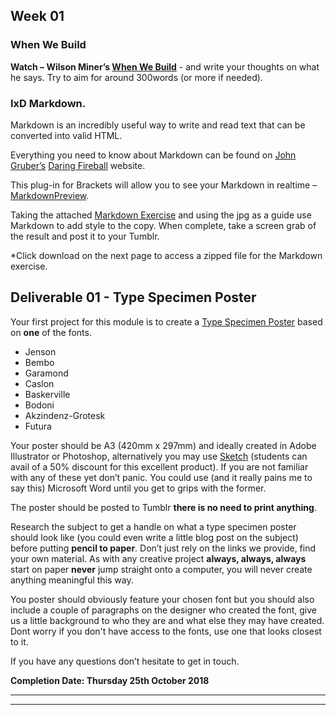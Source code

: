 ## Week 01

### When We Build

**Watch –  Wilson Miner’s [When We Build](https://vimeo.com/34017777)** - and write your thoughts on what he says. Try to aim for around 300words (or more if needed).

### IxD Markdown.

Markdown is an incredibly useful way to write and read text that can be converted into valid HTML.

Everything you need to know about Markdown can be found on [John Gruber’s](https://twitter.com/gruber?ref_src=twsrc%5Egoogle%7Ctwcamp%5Eserp%7Ctwgr%5Eauthor) [Daring Fireball](http://daringfireball.net/projects/markdown/) website.

This plug-in for Brackets will allow you to see your Markdown in realtime – [MarkdownPreview](https://github.com/gruehle/MarkdownPreview).

Taking the attached [Markdown Exercise](https://github.com/ixdbelfast/ixdbelfast.github.io/blob/master/modules/IXD102/resources/week01_markdown.zip) and using the jpg as a guide use Markdown to add style to the copy. When complete, take a screen grab of the result and post it to your Tumblr.

*Click download on the next page to access a zipped file for the Markdown exercise.

 Deliverable 01 - Type Specimen Poster
-------------------------------------

Your first project for this module is to create a [Type Specimen Poster](https://uk.pinterest.com/jsgore/typography-type-specimen-posters/) based on **one** of the fonts.

- Jenson
- Bembo
- Garamond
- Caslon
- Baskerville
- Bodoni
- Akzindenz-Grotesk
- Futura

Your poster should be A3 (420mm x 297mm) and ideally created in Adobe Illustrator or Photoshop, alternatively you may use [Sketch](http://bohemiancoding.com/sketch/) (students can avail of a 50% discount for this excellent product). If you are not familiar with any of these yet don’t panic. You could use (and it really pains me to say this) Microsoft Word until you get to grips with the former. 

The poster should be posted to Tumblr **there is no need to print anything**. 

Research the subject to get a handle on what a type specimen poster should look like (you could even write a little blog post on the subject) before putting **pencil to paper**. Don’t just rely on the links we provide, find your own material. As with any creative project **always, always, always** start on paper **never** jump straight onto a computer, you will never create anything meaningful this way.

You poster should obviously feature your chosen font but you should also include a couple of paragraphs on the designer who created the font, give us a little background to who they are and what else they may have created. Dont worry if you don't have access to the fonts, use one that looks closest to it.

If you have any questions don’t hesitate to get in touch.

**Completion Date: Thursday 25th October 2018** 

---
<!--
Deliverable 02 – IMD Design History Poster/Presentation
-------------------------------------------------------
Your second project for this module is to create a Design History Poster based on one of the following titles.
<!--
- Bauhaus and the New Typography
- Design Systems for the Olympic Games
- The Influence of Modern Art
- The Modern Movement in America
- Pioneers of Postmodern Graphic Design
- Pioneers of Digital Design
<!--
**IMD Poster** – As with the Type Specimen poster which you all managed so well, try to design your poster to fit with the period of design. Imagine the poster is to be used to promote an exhibition on the period of design history of your title choice.
<!--
As with the previous one your poster should be A3 (420mm x 297mm) and ideally created in Adobe Illustrator or Photoshop, alternatively you may use Sketch.
<!--
Check out [Josef Müller Brockmanm’s Posters](https://uk.pinterest.com/eleventhirty/jmb/) for a little guidance on layout. Don’t forget to do your own research too!
<!--
**IxD Presentation** – Groups will deliver a presentation based around one of the titles. It will be essential to get together in your teams at some stage early next week to discuss who will be responsible for different aspects of the presentation. GitHub is a great way to collaborate on material and keep track of everyone’s input it will also allow us to see how each member of the team has performed. This – [How to Collaborate On GitHub](http://code.tutsplus.com/tutorials/how-to-collaborate-on-github--net-34267) is a useful resource on getting up and running with as a group.

<!--
You will find most of the material you need to know from [Meggs' History of Graphic Design](http://www.amazon.co.uk/Meggs-History-Graphic-Design-Philip/dp/0470168730/ref=dp_ob_title_bk) don't worry about rushing out and buying it (it’s pretty expensive) the library will have a copy you can work from.
<!--
**Completion Date: Thursday 16th November** We will look at a selection of the final posters during the Friday lecture.
<!--
### Research, research, research
As with any project research is vital at the early stages (and throughout) to ensure you are going in the right direction and what you are planning to present is relevant and accurate.

<!-- ### Deadline
IMD poster should be uploaded to your webspace by 9.00am on Friday 30th October so we can take a look through them during the lecture. The IxD presentations will take place on the same day in BA-03-007. -->

---
<!--
Deliverable 03 – Design Essay Webpage (50%)
-------------------------------------------
For the final we would like to you write an essay of **no less than 1,500 words** on one of the designers listed below.
<!--
Your essay should be well planned and researched before you start writing. Take a look at a few of the designers in question to see which one you wish to cover.
<!--
Your final essay should be in the form of a single page website, suitably illustrated with photographs and images of the designers work. You may want to consider designing your essay in the style of the designer chosen, or you may wish to use your own approach. **All** sources should be properly referenced; one of our former IMD students [David Turner](https://davidturner.name/) created this very useful tool [ReferenceIt](https://referenceit.org) to help make the job easier. 
<!--
Before taking your essay to the web you should submit it to Turnitin for a quick review of originality. I will run through this process in Week 08.
<!--<!--
This project equates to 50% of your final mark for this module. 10% of this will cover use of proper grammar and spelling and another 10% will be given over to the final design.
<!--
You should write your essay with [Markdown](https://daringfireball.net/projects/markdown) in the first instance. This will allow you to concentrate on the content at the beginning. Once completed you can convert it to [HTML5](https://daringfireball.net/projects/markdown/dingus) and add some CSS3 magic.
<!--
To help you get started with your essay structure this PDF will provide a few guidelines – [Essay Writing 101](resources/essay_planning_101.pdf). The content of the PDF is a condensed version of content from the very useful [Skills You Need](http://www.skillsyouneed.com/learn/essay-planning.html) website. This outline [essay plan]()
<!--
- Jan Tschichold
- Paul Rand
- Saul Bass
- Massimo Vignelli
- Josef Müller Brockmann
- Neville Brody
- Paula Scher
- Wolfgang Weingart
- Stefan Sagmeister
- Erik Spiekermann
- Marian Bantjes
- Jessica Hische 
<!--
Your essay should be uploaded to your GitHub site / Workspace by 17:00am TBA 2018.

Please click following the link to see the [Assessment Criteria](resources/IXD102_Assessment_Criteria.xlsx)
